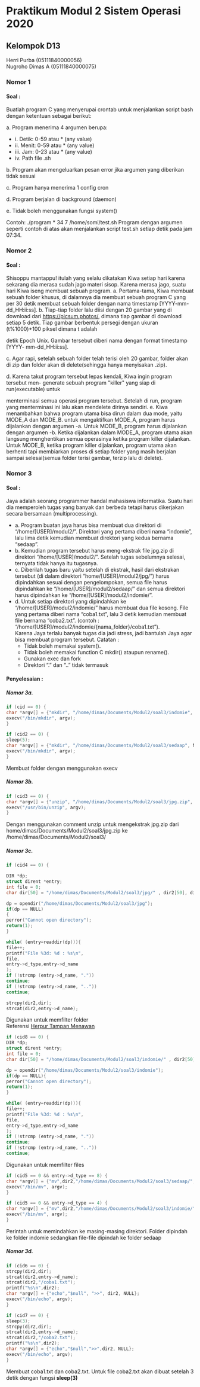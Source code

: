 # Praktikum Modul 2 Sistem Operasi 2020
## Kelompok D13
Herri Purba (05111840000056)<br/>
Nugroho Dimas A (05111840000075)

### Nomor 1
#### Soal :
Buatlah program C yang menyerupai crontab untuk menjalankan script bash dengan
ketentuan sebagai berikut:

a. Program menerima 4 argumen berupa:
- i. Detik: 0-59 atau * (any value)
- ii. Menit: 0-59 atau * (any value)
- iii. Jam: 0-23 atau * (any value)
- iv. Path file .sh

b. Program akan mengeluarkan pesan error jika argumen yang diberikan tidak
sesuai

c. Program hanya menerima 1 config cron

d. Program berjalan di background (daemon)

e. Tidak boleh menggunakan fungsi system()

Contoh: ./program \* 34 7 /home/somi/test.sh
Program dengan argumen seperti contoh di atas akan menjalankan script test.sh setiap
detik pada jam 07:34.

### Nomor 2
#### Soal :
 Shisoppu mantappu! itulah yang selalu dikatakan Kiwa setiap hari karena sekarang dia
merasa sudah jago materi sisop. Karena merasa jago, suatu hari Kiwa iseng membuat
sebuah program.
a. Pertama-tama, Kiwa membuat sebuah folder khusus, di dalamnya dia membuat
sebuah program C yang per 30 detik membuat sebuah folder dengan nama
timestamp [YYYY-mm-dd_HH:ii:ss].
b. Tiap-tiap folder lalu diisi dengan 20 gambar yang di download dari
https://picsum.photos/, dimana tiap gambar di download setiap 5 detik. Tiap
gambar berbentuk persegi dengan ukuran (t%1000)+100 piksel dimana t adalah

detik Epoch Unix. Gambar tersebut diberi nama dengan format timestamp [YYYY-
mm-dd_HH:ii:ss].

c. Agar rapi, setelah sebuah folder telah terisi oleh 20 gambar, folder akan di zip dan
folder akan di delete(sehingga hanya menyisakan .zip).

d. Karena takut program tersebut lepas kendali, Kiwa ingin program tersebut men-
generate sebuah program "killer" yang siap di run(executable) untuk

menterminasi semua operasi program tersebut. Setelah di run, program yang
menterminasi ini lalu akan mendelete dirinya sendiri.
e. Kiwa menambahkan bahwa program utama bisa dirun dalam dua mode, yaitu
MODE_A dan MODE_B. untuk mengaktifkan MODE_A, program harus dijalankan
dengan argumen -a. Untuk MODE_B, program harus dijalankan dengan argumen
-b. Ketika dijalankan dalam MODE_A, program utama akan langsung
menghentikan semua operasinya ketika program killer dijalankan. Untuk
MODE_B, ketika program killer dijalankan, program utama akan berhenti tapi
membiarkan proses di setiap folder yang masih berjalan sampai selesai(semua
folder terisi gambar, terzip lalu di delete).

### Nomor 3
#### Soal :
Jaya adalah seorang programmer handal mahasiswa informatika. Suatu hari dia
memperoleh tugas yang banyak dan berbeda tetapi harus dikerjakan secara bersamaan
(multiprocessing).
- a. Program buatan jaya harus bisa membuat dua direktori di
“/home/[USER]/modul2/”. Direktori yang pertama diberi nama “indomie”, lalu
lima detik kemudian membuat direktori yang kedua bernama “sedaap”.
- b. Kemudian program tersebut harus meng-ekstrak file jpg.zip di direktori
“/home/[USER]/modul2/”. Setelah tugas sebelumnya selesai, ternyata tidak
hanya itu tugasnya.
- c. Diberilah tugas baru yaitu setelah di ekstrak, hasil dari ekstrakan tersebut (di
dalam direktori “home/[USER]/modul2/jpg/”) harus dipindahkan sesuai dengan
pengelompokan, semua file harus dipindahkan ke
“/home/[USER]/modul2/sedaap/” dan semua direktori harus dipindahkan ke
“/home/[USER]/modul2/indomie/”.
- d. Untuk setiap direktori yang dipindahkan ke “/home/[USER]/modul2/indomie/”
harus membuat dua file kosong. File yang pertama diberi nama “coba1.txt”, lalu
3 detik kemudian membuat file bernama “coba2.txt”.
(contoh : “/home/[USER]/modul2/indomie/{nama_folder}/coba1.txt”).</Br>
Karena Jaya terlalu banyak tugas dia jadi stress, jadi bantulah Jaya agar bisa membuat
program tersebut.
Catatan :
  - Tidak boleh memakai system().
  - Tidak boleh memakai function C mkdir() ataupun rename().
  - Gunakan exec dan fork
  - Direktori “.” dan “..” tidak termasuk
  
#### Penyelesaian :
##### Nomor 3a.<br/>
```c
if (cid == 0) {
char *argv[] = {"mkdir", "/home/dimas/Documents/Modul2/soal3/indomie", NULL};
execv("/bin/mkdir", argv);
}

if (cid2 == 0) {
sleep(5);
char *argv[] = {"mkdir", "/home/dimas/Documents/Modul2/soal3/sedaap", NULL};
execv("/bin/mkdir", argv);
}
```
Membuat folder dengan menggunakan execv 
##### Nomor 3b.<br/>
```c
if (cid3 == 0) {
char *argv[] = {"unzip", "/home/dimas/Documents/Modul2/soal3/jpg.zip", "-d", "/home/dimas/Documents/Modul2/soal3/", NULL};
execv("/usr/bin/unzip", argv);
}
``` 
Dengan menggunakan comment unzip untuk mengekstrak jpg.zip dari home/dimas/Documents/Modul2/soal3/jpg.zip ke /home/dimas/Documents/Modul2/soal3/
##### Nomor 3c.<br/>
```c
if (cid4 == 0) {

DIR *dp;
struct dirent *entry;
int file = 0;
char dir[50] = "/home/dimas/Documents/Modul2/soal3/jpg/" , dir2[50], dir3[50]="/home/dimas/Documents/Modul2/indomie/";

dp = opendir("/home/dimas/Documents/Modul2/soal3/jpg");
if(dp == NULL)
{
perror("Cannot open directory");
return(1);
}

while( (entry=readdir(dp))){
file++;
printf("File %3d: %d : %s\n",
file,
entry->d_type,entry->d_name
);
if (!strcmp (entry->d_name, "."))
continue;
if (!strcmp (entry->d_name, ".."))
continue;

strcpy(dir2,dir);
strcat(dir2,entry->d_name);
```
Digunakan untuk memfilter folder<br/>
Referensi [Herpur Tampan Menawan](https://stackoverflow.com/questions/8149569/scan-a-directory-to-find-files-in-c)

```c
if (cid8 == 0) {
DIR *dp;
struct dirent *entry;
int file = 0;
char dir[50] = "/home/dimas/Documents/Modul2/soal3/indomie/" , dir2[50];

dp = opendir("/home/dimas/Documents/Modul2/soal3/indomie");
if(dp == NULL){
perror("Cannot open directory");
return(1);
}

while( (entry=readdir(dp))){
file++;
printf("File %3d: %d : %s\n",
file,
entry->d_type,entry->d_name
);
if (!strcmp (entry->d_name, "."))
continue;
if (!strcmp (entry->d_name, ".."))
continue;
```
Digunakan untuk memfilter files

```c
if (cid5 == 0 && entry->d_type == 8) {
char *argv[] = {"mv",dir2,"/home/dimas/Documents/Modul2/soal3/sedaap/", NULL};
execv("/bin/mv", argv);
}

if (cid5 == 0 && entry->d_type == 4) {
char *argv[] = {"mv",dir2,"/home/dimas/Documents/Modul2/soal3/indomie/", NULL};
execv("/bin/mv", argv);
}
```
Perintah untuk memindahkan ke masing-masing direktori. Folder dipindah ke folder indomie sedangkan file-file dipindah ke folder sedaap

##### Nomor 3d.<br/>
```c
if (cid6 == 0) {
strcpy(dir2,dir);
strcat(dir2,entry->d_name);
strcat(dir2,"/coba1.txt");
printf("%s\n",dir2);
char *argv[] = {"echo","$null", ">>", dir2, NULL};
execv("/bin/echo", argv);
}

if (cid7 == 0) {
sleep(3);
strcpy(dir2,dir);
strcat(dir2,entry->d_name);
strcat(dir2,"/coba2.txt");
printf("%s\n",dir2);
char *argv[] = {"echo","$null",">>",dir2, NULL};
execv("/bin/echo", argv);
}
```
Membuat coba1.txt dan coba2.txt. Untuk file coba2.txt akan dibuat setelah 3 detik dengan fungsi **sleep(3)**
